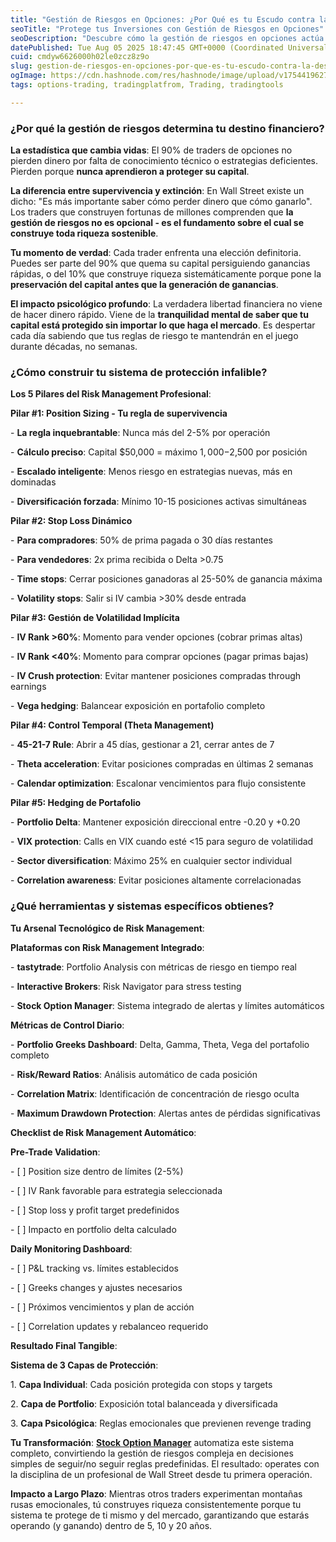 ```yaml
---
title: "Gestión de Riesgos en Opciones: ¿Por Qué es tu Escudo contra la Destrucción Financiera?"
seoTitle: "Protege tus Inversiones con Gestión de Riesgos en Opciones"
seoDescription: "Descubre cómo la gestión de riesgos en opciones actúa como escudo ante crisis financieras y evita pérdidas devastadoras en tu cartera de inversión."
datePublished: Tue Aug 05 2025 18:47:45 GMT+0000 (Coordinated Universal Time)
cuid: cmdyw6626000h02le0zcz8z9o
slug: gestion-de-riesgos-en-opciones-por-que-es-tu-escudo-contra-la-destruccion-financiera
ogImage: https://cdn.hashnode.com/res/hashnode/image/upload/v1754419627751/131f06c7-7cb4-49f0-814b-0563308a8f09.png
tags: options-trading, tradingplatfrom, Trading, tradingtools

---
```


### ¿Por qué la gestión de riesgos determina tu destino financiero?

**La estadística que cambia vidas**: El 90% de traders de opciones no pierden dinero por falta de conocimiento técnico o estrategias deficientes. Pierden porque **nunca aprendieron a proteger su capital**.

**La diferencia entre supervivencia y extinción**: En Wall Street existe un dicho: "Es más importante saber cómo perder dinero que cómo ganarlo". Los traders que construyen fortunas de millones comprenden que **la gestión de riesgos no es opcional - es el fundamento sobre el cual se construye toda riqueza sostenible**.

**Tu momento de verdad**: Cada trader enfrenta una elección definitoria. Puedes ser parte del 90% que quema su capital persiguiendo ganancias rápidas, o del 10% que construye riqueza sistemáticamente porque pone la **preservación del capital antes que la generación de ganancias**.

**El impacto psicológico profundo**: La verdadera libertad financiera no viene de hacer dinero rápido. Viene de la **tranquilidad mental de saber que tu capital está protegido sin importar lo que haga el mercado**. Es despertar cada día sabiendo que tus reglas de riesgo te mantendrán en el juego durante décadas, no semanas.

### ¿Cómo construir tu sistema de protección infalible?

**Los 5 Pilares del Risk Management Profesional**:

**Pilar #1: Position Sizing - Tu regla de supervivencia**

\- **La regla inquebrantable**: Nunca más del 2-5% por operación

\- **Cálculo preciso**: Capital $50,000 = máximo $1,000-$2,500 por posición

\- **Escalado inteligente**: Menos riesgo en estrategias nuevas, más en dominadas

\- **Diversificación forzada**: Mínimo 10-15 posiciones activas simultáneas

**Pilar #2: Stop Loss Dinámico**

\- **Para compradores**: 50% de prima pagada o 30 días restantes

\- **Para vendedores**: 2x prima recibida o Delta &gt;0.75

\- **Time stops**: Cerrar posiciones ganadoras al 25-50% de ganancia máxima

\- **Volatility stops**: Salir si IV cambia &gt;30% desde entrada

**Pilar #3: Gestión de Volatilidad Implícita**

\- **IV Rank &gt;60%**: Momento para vender opciones (cobrar primas altas)

\- **IV Rank &lt;40%**: Momento para comprar opciones (pagar primas bajas)

\- **IV Crush protection**: Evitar mantener posiciones compradas through earnings

\- **Vega hedging**: Balancear exposición en portafolio completo

**Pilar #4: Control Temporal (Theta Management)**

\- **45-21-7 Rule**: Abrir a 45 días, gestionar a 21, cerrar antes de 7

\- **Theta acceleration**: Evitar posiciones compradas en últimas 2 semanas

\- **Calendar optimization**: Escalonar vencimientos para flujo consistente

**Pilar #5: Hedging de Portafolio**

\- **Portfolio Delta**: Mantener exposición direccional entre -0.20 y +0.20

\- **VIX protection**: Calls en VIX cuando esté &lt;15 para seguro de volatilidad

\- **Sector diversification**: Máximo 25% en cualquier sector individual

\- **Correlation awareness**: Evitar posiciones altamente correlacionadas

### ¿Qué herramientas y sistemas específicos obtienes?

  
**Tu Arsenal Tecnológico de Risk Management**:

**Plataformas con Risk Management Integrado**:

\- **tastytrade**: Portfolio Analysis con métricas de riesgo en tiempo real

\- **Interactive Brokers**: Risk Navigator para stress testing

\- **Stock Option Manager**: Sistema integrado de alertas y límites automáticos

**Métricas de Control Diario**:

\- **Portfolio Greeks Dashboard**: Delta, Gamma, Theta, Vega del portafolio completo

\- **Risk/Reward Ratios**: Análisis automático de cada posición

\- **Correlation Matrix**: Identificación de concentración de riesgo oculta

\- **Maximum Drawdown Protection**: Alertas antes de pérdidas significativas

**Checklist de Risk Management Automático**:

**Pre-Trade Validation**:

\- \[ \] Position size dentro de límites (2-5%)

\- \[ \] IV Rank favorable para estrategia seleccionada

\- \[ \] Stop loss y profit target predefinidos

\- \[ \] Impacto en portfolio delta calculado

**Daily Monitoring Dashboard**:

\- \[ \] P&L tracking vs. límites establecidos

\- \[ \] Greeks changes y ajustes necesarios

\- \[ \] Próximos vencimientos y plan de acción

\- \[ \] Correlation updates y rebalanceo requerido

**Resultado Final Tangible**: 

**Sistema de 3 Capas de Protección**:

1\. **Capa Individual**: Cada posición protegida con stops y targets

2\. **Capa de Portfolio**: Exposición total balanceada y diversificada  

3\. **Capa Psicológica**: Reglas emocionales que previenen revenge trading

**Tu Transformación**: [**Stock Option Manager**](https://www.stockoptionmanager.com/) automatiza este sistema completo, convirtiendo la gestión de riesgos compleja en decisiones simples de seguir/no seguir reglas predefinidas. El resultado: operates con la disciplina de un profesional de Wall Street desde tu primera operación.

**Impacto a Largo Plazo**: Mientras otros traders experimentan montañas rusas emocionales, tú construyes riqueza consistentemente porque tu sistema te protege de ti mismo y del mercado, garantizando que estarás operando (y ganando) dentro de 5, 10 y 20 años.